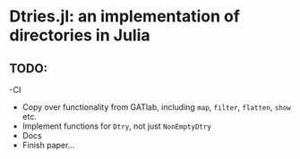 # Dtries.jl: an implementation of directories in Julia

## TODO:

-CI
- Copy over functionality from GATlab, including `map`, `filter`, `flatten`, `show` etc.
- Implement functions for `Dtry`, not just `NonEmptyDtry`
- Docs
- Finish paper...
